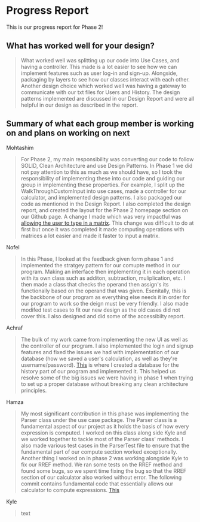 # Progress Report

This is our progress report for Phase 2!

## What has worked well for your design?

> What worked well was splitting up our code into Use Cases, and having a controller. This made is a lot easier to see how we can implement features such as user log-in and sign-up. Alongside, packaging by layers to see how our classes interact with each other. Another design choice which worked well was having a gateway to communicate with our txt files for Users and History. The design patterns implemented are discussed in our Design Report and were all helpful in our design as described in the report.
## Summary of what each group member is working on and plans on working on next

Mohtashim

> For Phase 2, my main responsibility was converting our code to follow SOLID, Clean Architecture and use Design Patterns. In Phase 1 we did not pay attention to this as much as we should have, so I took the responsibility of implementing these into our code and guiding our group in implementing these properties. For example, I split up the WalkThroughCustomInput into use cases, made a controller for our calculator, and implemented design patterns. I also packaged our code as mentioned in the Design Report. I also completed the design report, and created the layout for the Phase 2 homepage section on our Github page. A change I made which was very impactful was [allowing the user to type in a matrix](https://github.com/CSC207-UofT/course-project-the-basis/pull/66/files). This change was difficult to do at first but once it was completed it made computing operations with matrices a lot easier and made it faster to input a matrix.


Nofel

> In this Phase, I looked at the feedback given form phase 1 and implemented the stratgey pattern for our comupte method in our program. Making an interface then implementing it in each operation with its own class such as additon, subtraction, muliplication, etc. I then made a class that checks the operand then assign's its functionaily based on the operand that was given. Esenitally, this is the backbone of our program as everything else needs it in order for our program to work so the deign must be very friendly. I also made modifed test cases to fit our new design as the old cases did not cover this. I also designed and did some of the accessibilty report.


Achraf

> The bulk of my work came from implementing the new UI as well as the controller of our program. I also implemented the login and signup features and fixed the issues we had with implementation of our database (how we saved a user's calculation, as well as they're username/password).
>[This](https://github.com/CSC207-UofT/course-project-the-basis/commit/43b457b91c2ee54c493684c51a950dc770df02f4) is where I created a database for the history part of our program and implemented it. This helped us resolve some of the big issues we were having in phase 1 when trying to set up a proper database without breaking any clean architecture principles.  


Hamza

> My most significant contribution in this phase was implementing the Parser class under the use case package. The Parser class is a fundamental aspect of our project as it holds the basis of how every expression is computed. I worked on this class along side Kyle and we worked together to tackle most of the Parser class' methods. I also made various test cases in the ParserTest file to ensure that the fundamental part of our compute section worked exceptionally. Another thing I worked on in phase 2 was working alongside Kyle to fix our RREF method. We ran some tests on the RREF method and found some bugs, so we spent time fixing the bug so that the RREF section of our calculator also worked without error.
> The following commit contains fundamental code that essentially allows our calculator to compute expressions. [This](https://github.com/CSC207-UofT/course-project-the-basis/commit/30d1fdde95994c227015bf755ad9c51daa53a323)

Kyle

> text
